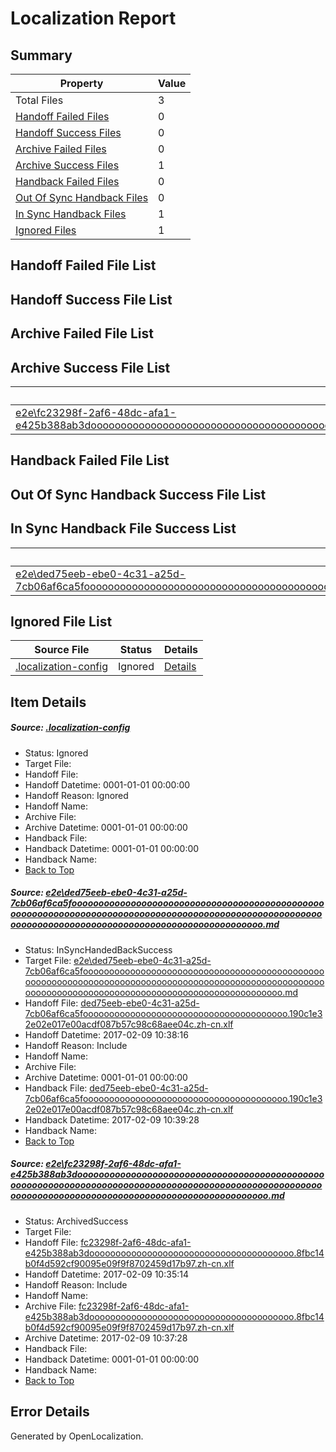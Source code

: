 # <a name='report-top'></a> Localization Report

## Summary
 Property | Value 
 -------- | ----- 
 Total Files | 3
[ Handoff Failed Files ](#handoff-failed-list)| 0
[ Handoff Success Files ](#handoff-success-list)| 0
[ Archive Failed Files ](#archive-failed-list)| 0
[ Archive Success Files ](#archive-success-list)| 1
[ Handback Failed Files ](#handback-failed-list)| 0
[ Out Of Sync Handback Files ](#outofsync-handback-success-list)| 0
[ In Sync Handback Files ](#insync-handback-success-list)| 1
[ Ignored Files ](#ignored-list)| 1

## <a name='handoff-failed-list'></a> Handoff Failed File List

## <a name='handoff-success-list'></a> Handoff Success File List

## <a name='archive-failed-list'></a> Archive Failed File List

## <a name='archive-success-list'></a> Archive Success File List
 Source File | Status | Details 
 ----------- | ------ | ------- 
 [e2e\fc23298f-2af6-48dc-afa1-e425b388ab3doooooooooooooooooooooooooooooooooooooooooooooooooooooooooooooooooooooooooooooooooooooooooooooooooooooooooooooooooooooooooooooooooooooooooooooooooooooooo.md](https://github.com/OpenLocalizationTestOrg/ol-test0/blob/3bf4ce38c8ca9c8f7d01473e0cfe372d431463bd/e2e/fc23298f-2af6-48dc-afa1-e425b388ab3doooooooooooooooooooooooooooooooooooooooooooooooooooooooooooooooooooooooooooooooooooooooooooooooooooooooooooooooooooooooooooooooooooooooooooooooooooooooo.md) | ArchivedSuccess | [Details](#6e2012542547a82f2ce8a3bf86002ba12bcb4ac82)

## <a name='handback-failed-list'></a> Handback Failed File List

## <a name='outofsync-handback-success-list'></a> Out Of Sync Handback Success File List

## <a name='insync-handback-success-list'></a> In Sync Handback File Success List
 Source File | Status | Details 
 ----------- | ------ | ------- 
 [e2e\ded75eeb-ebe0-4c31-a25d-7cb06af6ca5foooooooooooooooooooooooooooooooooooooooooooooooooooooooooooooooooooooooooooooooooooooooooooooooooooooooooooooooooooooooooooooooooooooooooooooooooooooooo.md](https://github.com/OpenLocalizationTestOrg/ol-test0/blob/0a52fb362ffe49f1c7fe4f8015b1db8c0ddeb585/e2e/ded75eeb-ebe0-4c31-a25d-7cb06af6ca5foooooooooooooooooooooooooooooooooooooooooooooooooooooooooooooooooooooooooooooooooooooooooooooooooooooooooooooooooooooooooooooooooooooooooooooooooooooooo.md) | InSyncHandedBackSuccess | [Details](#eec6d413cc12d11531d2e394224a145bae0b87291)

## <a name='ignored-list'></a> Ignored File List
 Source File | Status | Details 
 ----------- | ------ | ------- 
 [.localization-config](https://github.com/OpenLocalizationTestOrg/ol-test0/blob/0a52fb362ffe49f1c7fe4f8015b1db8c0ddeb585/.localization-config) | Ignored | [Details](#cb0632cf59c1387fc1742bfb9fa3c47f87e2e5c90)

## Item Details
##### <a name='cb0632cf59c1387fc1742bfb9fa3c47f87e2e5c90'></a> Source: [.localization-config](https://github.com/OpenLocalizationTestOrg/ol-test0/blob/0a52fb362ffe49f1c7fe4f8015b1db8c0ddeb585/.localization-config)
* Status: Ignored
* Target File: 
* Handoff File: 
* Handoff Datetime: 0001-01-01 00:00:00
* Handoff Reason: Ignored
* Handoff Name: 
* Archive File: 
* Archive Datetime: 0001-01-01 00:00:00
* Handback File: 
* Handback Datetime: 0001-01-01 00:00:00
* Handback Name: 
* [Back to Top](#report-top)

##### <a name='eec6d413cc12d11531d2e394224a145bae0b87291'></a> Source: [e2e\ded75eeb-ebe0-4c31-a25d-7cb06af6ca5foooooooooooooooooooooooooooooooooooooooooooooooooooooooooooooooooooooooooooooooooooooooooooooooooooooooooooooooooooooooooooooooooooooooooooooooooooooooo.md](https://github.com/OpenLocalizationTestOrg/ol-test0/blob/0a52fb362ffe49f1c7fe4f8015b1db8c0ddeb585/e2e/ded75eeb-ebe0-4c31-a25d-7cb06af6ca5foooooooooooooooooooooooooooooooooooooooooooooooooooooooooooooooooooooooooooooooooooooooooooooooooooooooooooooooooooooooooooooooooooooooooooooooooooooooo.md)
* Status: InSyncHandedBackSuccess
* Target File: [e2e\ded75eeb-ebe0-4c31-a25d-7cb06af6ca5foooooooooooooooooooooooooooooooooooooooooooooooooooooooooooooooooooooooooooooooooooooooooooooooooooooooooooooooooooooooooooooooooooooooooooooooooooooooo.md](https://github.com/OpenLocalizationTestOrg/ol-test0-zhcn/blob/6cee4d4704a53640f755ce9ca44b110701a0a7cd/e2e/ded75eeb-ebe0-4c31-a25d-7cb06af6ca5foooooooooooooooooooooooooooooooooooooooooooooooooooooooooooooooooooooooooooooooooooooooooooooooooooooooooooooooooooooooooooooooooooooooooooooooooooooooo.md)
* Handoff File: [ded75eeb-ebe0-4c31-a25d-7cb06af6ca5fooooooooooooooooooooooooooooooooooooooo.190c1e32e02e017e00acdf087b57c98c68aee04c.zh-cn.xlf](https://github.com/OpenLocalizationTestOrg/ol-test0-handoff/blob/5b1c9e4e4f23dff46d71390a94a1b229581ca731/ol-handoff/OpenLocalizationTestOrg/ol-test0-zhcn/shujia/ht/ded75eeb-ebe0-4c31-a25d-7cb06af6ca5fooooooooooooooooooooooooooooooooooooooo.190c1e32e02e017e00acdf087b57c98c68aee04c.zh-cn.xlf)
* Handoff Datetime: 2017-02-09 10:38:16
* Handoff Reason: Include
* Handoff Name: 
* Archive File: 
* Archive Datetime: 0001-01-01 00:00:00
* Handback File: [ded75eeb-ebe0-4c31-a25d-7cb06af6ca5fooooooooooooooooooooooooooooooooooooooo.190c1e32e02e017e00acdf087b57c98c68aee04c.zh-cn.xlf](https://github.com/OpenLocalizationTestOrg/ol-test0-handback/blob/afe72d3291cbc29e0fd2fbfab57253bd2bd1c15f/ol-handback/OpenLocalizationTestOrg/ol-test0-zhcn/shujia/ht/ded75eeb-ebe0-4c31-a25d-7cb06af6ca5fooooooooooooooooooooooooooooooooooooooo.190c1e32e02e017e00acdf087b57c98c68aee04c.zh-cn.xlf)
* Handback Datetime: 2017-02-09 10:39:28
* Handback Name: 
* [Back to Top](#report-top)

##### <a name='6e2012542547a82f2ce8a3bf86002ba12bcb4ac82'></a> Source: [e2e\fc23298f-2af6-48dc-afa1-e425b388ab3doooooooooooooooooooooooooooooooooooooooooooooooooooooooooooooooooooooooooooooooooooooooooooooooooooooooooooooooooooooooooooooooooooooooooooooooooooooooo.md](https://github.com/OpenLocalizationTestOrg/ol-test0/blob/3bf4ce38c8ca9c8f7d01473e0cfe372d431463bd/e2e/fc23298f-2af6-48dc-afa1-e425b388ab3doooooooooooooooooooooooooooooooooooooooooooooooooooooooooooooooooooooooooooooooooooooooooooooooooooooooooooooooooooooooooooooooooooooooooooooooooooooooo.md)
* Status: ArchivedSuccess
* Target File: 
* Handoff File: [fc23298f-2af6-48dc-afa1-e425b388ab3dooooooooooooooooooooooooooooooooooooooo.8fbc14b0f4d592cf90095e09f9f8702459d17b97.zh-cn.xlf](https://github.com/OpenLocalizationTestOrg/ol-test0-handoff/blob/e625cf9ca28ca5d57787fbc143c70bb0d840fe0a/ol-handoff/OpenLocalizationTestOrg/ol-test0-zhcn/shujia/ht/fc23298f-2af6-48dc-afa1-e425b388ab3dooooooooooooooooooooooooooooooooooooooo.8fbc14b0f4d592cf90095e09f9f8702459d17b97.zh-cn.xlf)
* Handoff Datetime: 2017-02-09 10:35:14
* Handoff Reason: Include
* Handoff Name: 
* Archive File: [fc23298f-2af6-48dc-afa1-e425b388ab3dooooooooooooooooooooooooooooooooooooooo.8fbc14b0f4d592cf90095e09f9f8702459d17b97.zh-cn.xlf](https://github.com/OpenLocalizationTestOrg/ol-test0-handoff/blob/04a06ee6175ab63f3938dd94414939c4ba9ce6fb/ol-archive/OpenLocalizationTestOrg/ol-test0-zhcn/shujia/ht/fc23298f-2af6-48dc-afa1-e425b388ab3dooooooooooooooooooooooooooooooooooooooo.8fbc14b0f4d592cf90095e09f9f8702459d17b97.zh-cn.xlf)
* Archive Datetime: 2017-02-09 10:37:28
* Handback File: 
* Handback Datetime: 0001-01-01 00:00:00
* Handback Name: 
* [Back to Top](#report-top)


## Error Details

Generated by OpenLocalization.

